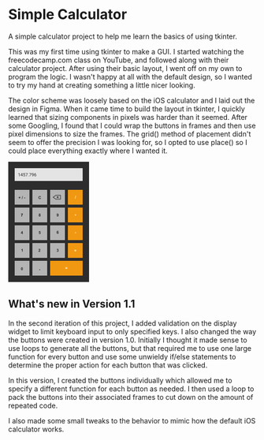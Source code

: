 # Simple Calculator

A simple calculator project to help me learn the basics of using tkinter.

This was my first time using tkinter to make a GUI. I started watching the freecodecamp.com class on YouTube, and followed along with their calculator project. After using their basic layout, I went off on my own to program the logic. I wasn't happy at all with the default design, so I wanted to try my hand at creating something a little nicer looking. 

The color scheme was loosely based on the iOS calculator and I laid out the design in Figma. When it came time to build the layout in tkinter, I quickly learned that sizing components in pixels was harder than it seemed. After some Googling, I found that I could wrap the buttons in frames and then use pixel dimensions to size the frames. The grid() method of placement didn't seem to offer the precision I was looking for, so I opted to use place() so I could place everything exactly where I wanted it. 


<img src="/calculator_mockup.png" alt="image of the calculator design made in Figma" height="244px" width="164px" />


## What's new in Version 1.1

In the second iteration of this project, I added validation on the display widget to limit keyboard input to only specified keys. I also changed the way the buttons were created in version 1.0. Initially I thought it made sense to use loops to generate all the buttons, but that required me to use one large function for every button and use some unwieldy if/else statements to determine the proper action for each button that was clicked. 

In this version, I created the buttons individually which allowed me to specify a different function for each button as needed. I then used a loop to pack the buttons into their associated frames to cut down on the amount of repeated code. 

I also made some small tweaks to the behavior to mimic how the default iOS calculator works. 